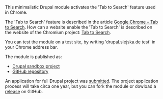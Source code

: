 This minimalistic Drupal module activates the 'Tab to Search' feature used in Chrome.

The 'Tab to Search' feature is described in the article <a href="http://www.danielfuterman.com/google-chrome-tab-to-search/">Google Chrome – Tab to Search</a>. How can a website enable the 'Tab to Search' is described on the website of the Chromium project: <a href="http://www.chromium.org/tab-to-search">Tab to Search</a>.

You can test the module on a test site, by writing 'drupal.slejska.de test' in your Chrome address bar.

The module is published as:
 - <a href='https://www.drupal.org/node/2847577'>Drupal sandbox project</a>
 - <a href='https://github.com/AntoninSlejska/opensearchtab'>GitHub repository</a>

An application for full Drupal project was <a href='https://www.drupal.org/node/2847717'>submitted</a>. The project application process will take circa one year, but you can fork the module or dowload a <a href='https://github.com/AntoninSlejska/opensearchtab/releases'>release</a> on GitHub.
